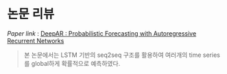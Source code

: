# 논문 리뷰
*Paper link* : [DeepAR : Probabilistic Forecasting with
Autoregressive Recurrent Networks](https://arxiv.org/pdf/1704.04110.pdf﻿)
> 본 논문에서는 LSTM 기반의 seq2seq 구조를 활용하여 여러개의 time series를 global하게 확률적으로 예측하였다. 

